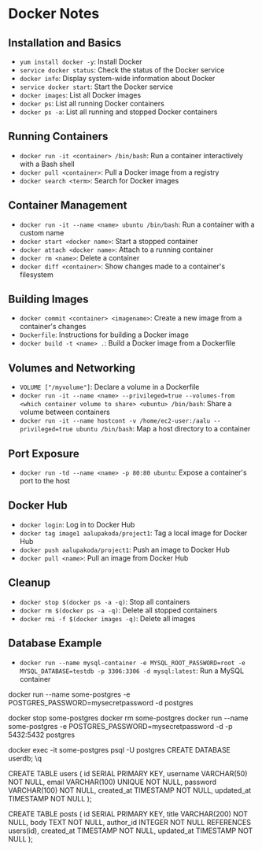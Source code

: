 # Docker Notes

## Installation and Basics

- `yum install docker -y`: Install Docker
- `service docker status`: Check the status of the Docker service
- `docker info`: Display system-wide information about Docker
- `service docker start`: Start the Docker service
- `docker images`: List all Docker images
- `docker ps`: List all running Docker containers
- `docker ps -a`: List all running and stopped Docker containers

## Running Containers

- `docker run -it <container> /bin/bash`: Run a container interactively with a Bash shell
- `docker pull <container>`: Pull a Docker image from a registry
- `docker search <term>`: Search for Docker images

## Container Management

- `docker run -it --name <name> ubuntu /bin/bash`: Run a container with a custom name
- `docker start <docker name>`: Start a stopped container
- `docker attach <docker name>`: Attach to a running container
- `docker rm <name>`: Delete a container
- `docker diff <container>`: Show changes made to a container's filesystem

## Building Images

- `docker commit <container> <imagename>`: Create a new image from a container's changes
- `Dockerfile`: Instructions for building a Docker image
- `docker build -t <name> .`: Build a Docker image from a Dockerfile

## Volumes and Networking

- `VOLUME ["/myvolume"]`: Declare a volume in a Dockerfile
- `docker run -it --name <name> --privileged=true --volumes-from <which container volume to share> <ubuntu> /bin/bash`: Share a volume between containers
- `docker run -it --name hostcont -v /home/ec2-user:/aalu --privileged=true ubuntu /bin/bash`: Map a host directory to a container

## Port Exposure

- `docker run -td --name <name> -p 80:80 ubuntu`: Expose a container's port to the host

## Docker Hub

- `docker login`: Log in to Docker Hub
- `docker tag image1 aalupakoda/project1`: Tag a local image for Docker Hub
- `docker push aalupakoda/project1`: Push an image to Docker Hub
- `docker pull <name>`: Pull an image from Docker Hub

## Cleanup

- `docker stop $(docker ps -a -q)`: Stop all containers
- `docker rm $(docker ps -a -q)`: Delete all stopped containers
- `docker rmi -f $(docker images -q)`: Delete all images

## Database Example

- `docker run --name mysql-container -e MYSQL_ROOT_PASSWORD=root -e MYSQL_DATABASE=testdb -p 3306:3306 -d mysql:latest`: Run a MySQL container

docker run --name some-postgres -e POSTGRES_PASSWORD=mysecretpassword -d postgres

docker stop some-postgres
docker rm some-postgres
docker run --name some-postgres -e POSTGRES_PASSWORD=mysecretpassword -d -p 5432:5432 postgres

docker exec -it some-postgres psql -U postgres
CREATE DATABASE userdb;
\q


CREATE TABLE users (
    id SERIAL PRIMARY KEY,
    username VARCHAR(50) NOT NULL,
    email VARCHAR(100) UNIQUE NOT NULL,
    password VARCHAR(100) NOT NULL,
    created_at TIMESTAMP NOT NULL,
    updated_at TIMESTAMP NOT NULL
);

CREATE TABLE posts (
    id SERIAL PRIMARY KEY,
    title VARCHAR(200) NOT NULL,
    body TEXT NOT NULL,
    author_id INTEGER NOT NULL REFERENCES users(id),
    created_at TIMESTAMP NOT NULL,
    updated_at TIMESTAMP NOT NULL
);